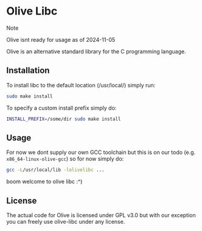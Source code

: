 # Olive Libc

> [!NOTE]
> Olive isnt ready for usage as of 2024-11-05

Olive is an alternative standard library for the C programming language.

## Installation

To install libc to the default location (/usr/local/) simply run:
```sh
sudo make install
```

To specify a custom install prefix simply do:
```sh
INSTALL_PREFIX=/some/dir sudo make install
```

## Usage

For now we dont supply our own GCC toolchain but this is on our todo (e.g. `x86_64-linux-olive-gcc`) so for now simply do:
```sh
gcc -L/usr/local/lib -lolivelibc ...
```

boom welcome to olive libc :^)

## License

The actual code for Olive is licensed under GPL v3.0 but with our exception you can freely use olive-libc under any license.
